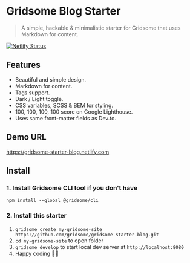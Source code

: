 # Gridsome Blog Starter

> A simple, hackable & minimalistic starter for Gridsome that uses Markdown for content.

[![Netlify Status](https://api.netlify.com/api/v1/badges/50a572d2-fb36-40cb-b03d-dd773b1213bf/deploy-status)](https://app.netlify.com/sites/seanwash-grid/deploys)

## Features
- Beautiful and simple design.
- Markdown for content.
- Tags support.
- Dark / Light toggle.
- CSS variables, SCSS & BEM for styling.
- 100, 100, 100, 100 score on Google Lighthouse.
- Uses same front-matter fields as Dev.to.

## Demo URL

https://gridsome-starter-blog.netlify.com

## Install

### 1. Install Gridsome CLI tool if you don't have

`npm install --global @gridsome/cli`

### 2. Install this starter

1. `gridsome create my-gridsome-site https://github.com/gridsome/gridsome-starter-blog.git`
2. `cd my-gridsome-site` to open folder
3. `gridsome develop` to start local dev server at `http://localhost:8080`
4. Happy coding 🎉🙌
